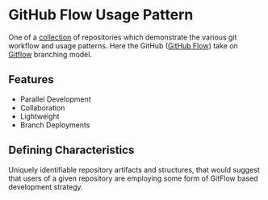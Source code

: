 # GitHub Flow Usage Pattern
One of a [collection](https://github.com/rayk/ref-repo) of repositories which demonstrate the various git workflow and
usage patterns. Here the GitHub ([GitHub Flow](https://guides.github.com/introduction/flow/)) take on [Gitflow](https://github.com/rayk/ref-repo-gitflow) branching 
model.


## Features

- Parallel Development
- Collaboration
- Lightweight
- Branch Deployments


## Defining Characteristics

Uniquely identifiable repository artifacts and structures, that would suggest that users of a given repository are
employing some form of GitFlow based development strategy.
